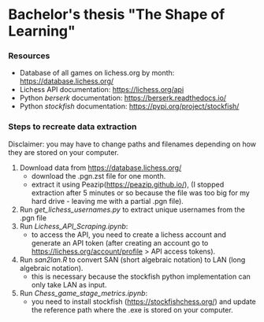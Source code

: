 # Bachelor's thesis "The Shape of Learning"

### Resources
- Database of all games on lichess.org by month: https://database.lichess.org/
- Lichess API documentation: https://lichess.org/api
- Python *berserk* documentation: https://berserk.readthedocs.io/
- Python *stockfish* documentation: https://pypi.org/project/stockfish/

### Steps to recreate data extraction
Disclaimer: you may have to change paths and filenames depending on how they are stored on your computer.  
1. Download data from https://database.lichess.org/
    - download the .pgn.zst file for one month.
    - extract it using Peazip(https://peazip.github.io/), (I stopped extraction after 5 minutes or so because the file was too big for my hard drive - leaving me with a partial .pgn file). 
2. Run *get_lichess_usernames.py* to extract unique usernames from the .pgn file
3. Run *Lichess_API_Scraping.ipynb*:
    - to access the API, you need to create a lichess account and generate an API token (after creating an account go to https://lichess.org/account/profile > API access tokens).
4. Run *san2lan.R* to convert SAN (short algebraic notation) to LAN (long algebraic notation).
   - this is necessary because the stockfish python implementation can only take LAN as input.
5. Run *Chess_game_stage_metrics.ipynb*:
    - you need to install stockfish (https://stockfishchess.org/) and update the reference path where the .exe is stored on your computer.

